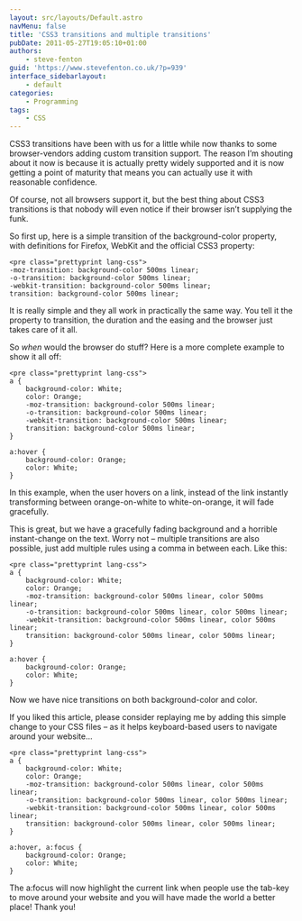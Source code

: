 ```yaml
---
layout: src/layouts/Default.astro
navMenu: false
title: 'CSS3 transitions and multiple transitions'
pubDate: 2011-05-27T19:05:10+01:00
authors:
    - steve-fenton
guid: 'https://www.stevefenton.co.uk/?p=939'
interface_sidebarlayout:
    - default
categories:
    - Programming
tags:
    - CSS
---
```


CSS3 transitions have been with us for a little while now thanks to some browser-vendors adding custom transition support. The reason I’m shouting about it now is because it is actually pretty widely supported and it is now getting a point of maturity that means you can actually use it with reasonable confidence.

Of course, not all browsers support it, but the best thing about CSS3 transitions is that nobody will even notice if their browser isn’t supplying the funk.

So first up, here is a simple transition of the background-color property, with definitions for Firefox, WebKit and the official CSS3 property:

```
<pre class="prettyprint lang-css">
-moz-transition: background-color 500ms linear;
-o-transition: background-color 500ms linear;
-webkit-transition: background-color 500ms linear;
transition: background-color 500ms linear;
```
It is really simple and they all work in practically the same way. You tell it the property to transition, the duration and the easing and the browser just takes care of it all.

So *when* would the browser do stuff? Here is a more complete example to show it all off:

```
<pre class="prettyprint lang-css">
a {
    background-color: White;
    color: Orange;
    -moz-transition: background-color 500ms linear;
    -o-transition: background-color 500ms linear;
    -webkit-transition: background-color 500ms linear;
    transition: background-color 500ms linear;
}

a:hover {
    background-color: Orange;
    color: White;
}
```
In this example, when the user hovers on a link, instead of the link instantly transforming between orange-on-white to white-on-orange, it will fade gracefully.

This is great, but we have a gracefully fading background and a horrible instant-change on the text. Worry not – multiple transitions are also possible, just add multiple rules using a comma in between each. Like this:

```
<pre class="prettyprint lang-css">
a {
    background-color: White;
    color: Orange;
    -moz-transition: background-color 500ms linear, color 500ms linear;
    -o-transition: background-color 500ms linear, color 500ms linear;
    -webkit-transition: background-color 500ms linear, color 500ms linear;
    transition: background-color 500ms linear, color 500ms linear;
}

a:hover {
    background-color: Orange;
    color: White;
}
```
Now we have nice transitions on both background-color and color.

If you liked this article, please consider replaying me by adding this simple change to your CSS files – as it helps keyboard-based users to navigate around your website…

```
<pre class="prettyprint lang-css">
a {
    background-color: White;
    color: Orange;
    -moz-transition: background-color 500ms linear, color 500ms linear;
    -o-transition: background-color 500ms linear, color 500ms linear;
    -webkit-transition: background-color 500ms linear, color 500ms linear;
    transition: background-color 500ms linear, color 500ms linear;
}

a:hover, a:focus {
    background-color: Orange;
    color: White;
}
```
The a:focus will now highlight the current link when people use the tab-key to move around your website and you will have made the world a better place! Thank you!